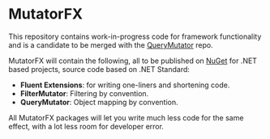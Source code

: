 # MutatorFX

This repository contains work-in-progress code for framework functionality and is a candidate 
to be merged with the [QueryMutator](https://github.com/yugabe/QueryMutator) repo.

MutatorFX will contain the following, all to be published on [NuGet](https://www.nuget.org/) 
for .NET based projects, source code based on .NET Standard:
- **Fluent Extensions**: for writing one-liners and shortening code.
- **FilterMutator**: Filtering by convention.
- **QueryMutator**: Object mapping by convention.

All MutatorFX packages will let you write much less code for the same effect, 
with a lot less room for developer error.